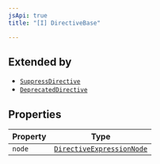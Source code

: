 ```yaml
---
jsApi: true
title: "[I] DirectiveBase"

---
```

## Extended by

- [`SuppressDirective`](SuppressDirective.md)
- [`DeprecatedDirective`](DeprecatedDirective.md)

## Properties

| Property | Type |
| ------ | ------ |
| `node` | [`DirectiveExpressionNode`](DirectiveExpressionNode.md) |
